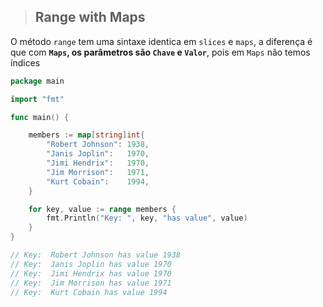 > ## Range with Maps


O método `range` tem uma sintaxe identica em `slices` e `maps`, a diferença é que com **`Maps`, os parâmetros são `Chave` e `Valor`**, pois em `Maps` não temos índices



```go
package main

import "fmt"

func main() {

	members := map[string]int{
		"Robert Johnson": 1938,
		"Janis Joplin":   1970,
		"Jimi Hendrix":   1970,
		"Jim Morrison":   1971,
		"Kurt Cobain":    1994,
	}

	for key, value := range members {
		fmt.Println("Key: ", key, "has value", value)
	}
}

// Key:  Robert Johnson has value 1938
// Key:  Janis Joplin has value 1970
// Key:  Jimi Hendrix has value 1970
// Key:  Jim Morrison has value 1971
// Key:  Kurt Cobain has value 1994
```